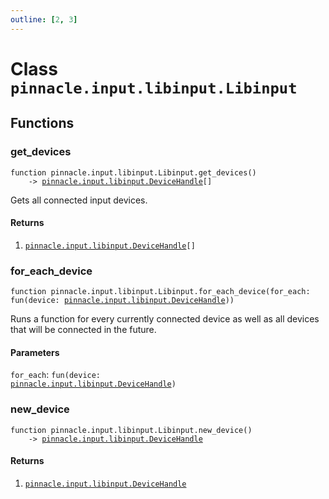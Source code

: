 ```yaml
---
outline: [2, 3]
---
```


# Class `pinnacle.input.libinput.Libinput`






## Functions

### <Badge type="function" text="function" /> get_devices

<div class="language-lua"><pre><code>function pinnacle.input.libinput.Libinput.get_devices()
    -> <a href="/lua-reference/classes/pinnacle.input.libinput.DeviceHandle">pinnacle.input.libinput.DeviceHandle</a>[]</code></pre></div>

Gets all connected input devices.




#### Returns

1. <code><a href="/lua-reference/classes/pinnacle.input.libinput.DeviceHandle">pinnacle.input.libinput.DeviceHandle</a>[]</code>




### <Badge type="function" text="function" /> for_each_device

<div class="language-lua"><pre><code>function pinnacle.input.libinput.Libinput.for_each_device(for_each: fun(device: <a href="/lua-reference/classes/pinnacle.input.libinput.DeviceHandle">pinnacle.input.libinput.DeviceHandle</a>))</code></pre></div>

Runs a function for every currently connected device as well as
all devices that will be connected in the future.


#### Parameters

`for_each`: <code>fun(device: <a href="/lua-reference/classes/pinnacle.input.libinput.DeviceHandle">pinnacle.input.libinput.DeviceHandle</a>)</code>






### <Badge type="function" text="function" /> new_device

<div class="language-lua"><pre><code>function pinnacle.input.libinput.Libinput.new_device()
    -> <a href="/lua-reference/classes/pinnacle.input.libinput.DeviceHandle">pinnacle.input.libinput.DeviceHandle</a></code></pre></div>





#### Returns

1. <code><a href="/lua-reference/classes/pinnacle.input.libinput.DeviceHandle">pinnacle.input.libinput.DeviceHandle</a></code>



